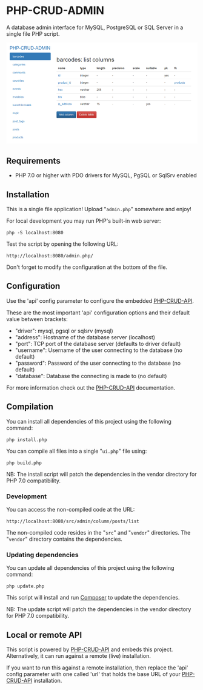 # PHP-CRUD-ADMIN

A database admin interface for MySQL, PostgreSQL or SQL Server in a single file PHP script.

![PHP-CRUD-ADMIN screenshot](screenshots/table.png)

## Requirements

  - PHP 7.0 or higher with PDO drivers for MySQL, PgSQL or SqlSrv enabled

## Installation

This is a single file application! Upload "`admin.php`" somewhere and enjoy!

For local development you may run PHP's built-in web server:

    php -S localhost:8080

Test the script by opening the following URL:

    http://localhost:8080/admin.php/

Don't forget to modify the configuration at the bottom of the file.

## Configuration

Use the 'api' config parameter to configure the embedded [PHP-CRUD-API](https://github.com/mevdschee/php-crud-api).

These are the most important 'api' configuration options and their default value between brackets:

- "driver": mysql, pgsql or sqlsrv (mysql)
- "address": Hostname of the database server (localhost)
- "port": TCP port of the database server (defaults to driver default)
- "username": Username of the user connecting to the database (no default)
- "password": Password of the user connecting to the database (no default)
- "database": Database the connecting is made to (no default)

For more information check out the [PHP-CRUD-API](https://github.com/mevdschee/php-crud-api) documentation.

## Compilation

You can install all dependencies of this project using the following command:

    php install.php

You can compile all files into a single "`ui.php`" file using:

    php build.php

NB: The install script will patch the dependencies in the vendor directory for PHP 7.0 compatibility.

### Development

You can access the non-compiled code at the URL:

    http://localhost:8080/src/admin/column/posts/list

The non-compiled code resides in the "`src`" and "`vendor`" directories. The "`vendor`" directory contains the dependencies.

### Updating dependencies

You can update all dependencies of this project using the following command:

    php update.php

This script will install and run [Composer](https://getcomposer.org/) to update the dependencies.

NB: The update script will patch the dependencies in the vendor directory for PHP 7.0 compatibility.

## Local or remote API

This script is powered by [PHP-CRUD-API](https://github.com/mevdschee/php-crud-api) and embeds this project. Alternatively, it can run against a remote (live) installation.

If you want to run this against a remote installation, then replace the 'api' config parameter with one called 'url' that holds the base URL of your [PHP-CRUD-API](https://github.com/mevdschee/php-crud-api) installation.
